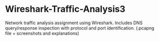 # Wireshark-Traffic-Analysis3
Network traffic analysis assignment using Wireshark. Includes DNS query/response inspection with protocol and port identification. (.pcapng file + screenshots and explanations)
